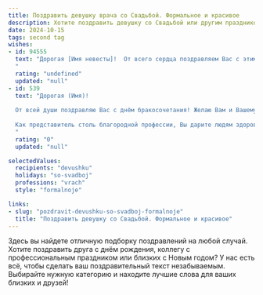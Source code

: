 ```yaml
---
title: Поздравить девушку врача со Свадьбой. Формальное и красивое
description: Хотите поздравить девушку со Свадьбой или другим праздником? Наш ИИ создаст незабываемое поздравление, а вы обязательно выделитесь среди других.  
date: 2024-10-15
tags: second tag
wishes:
- id: 94555
  text: "Дорогая [Имя невесты]!  От всего сердца поздравляем Вас с этим прекрасным днем – днем Вашей свадьбы! Желаем Вам и Вашему супругу огромного семейного счастья, любви, взаимопонимания и крепкого здоровья. Пусть ваш совместный путь будет наполнен радостью, успехами и  взаимной поддержкой.  Мы восхищаемся Вашей силой духа и профессионализмом, которыми Вы проявляете себя как врач, и уверены, что все эти качества помогут Вам построить крепкую и счастливую семью.  Горько!
  "
  rating: "undefined"
  updated: "null"
- id: 539
  text: "Дорогая (Имя)!
  
  От всей души поздравляю Вас с днём бракосочетания! Желаю Вам и Вашему супругу долгих лет счастливой семейной жизни, наполненной любовью, взаимопониманием и поддержкой. Пусть Ваш семейный очаг всегда горит ярким пламенем, согревая Вас теплом и уютом.
  
  Как представитель столь благородной профессии, Вы дарите людям здоровье и надежду. Пусть же Ваша собственная жизнь будет наполнена радостью, благополучием и душевной гармонией.
  "
  rating: "0"
  updated: "null"

selectedValues:
  recipients: "devushku"
  holidays: "so-svadboj"
  professions: "vrach"
  style: "formalnoje"

links:
- slug: "pozdravit-devushku-so-svadboj-formalnoje"
  title: "Поздравить девушку со Свадьбой. Формальное и красивое"
---
```


Здесь вы найдете отличную подборку поздравлений на любой случай. 
Хотите поздравить друга с днём рождения, коллегу с профессиональным праздником или близких с Новым годом? У нас есть всё, чтобы сделать ваш поздравительный текст незабываемым. Выбирайте нужную категорию и находите лучшие слова для ваших близких и друзей!
